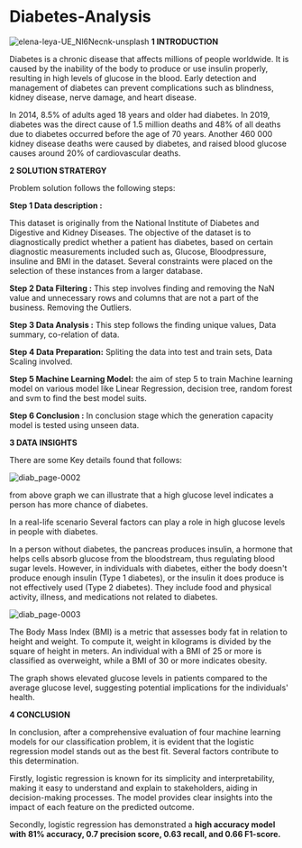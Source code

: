# Diabetes-Analysis
![elena-leya-UE_Nl6Necnk-unsplash](https://github.com/Jaydeep1-Chotaliya/Diabetes_Analysis/assets/129647680/da7ae6e8-230f-4bdd-b45e-28b9c0aed04f)
**1 INTRODUCTION** 

Diabetes is a chronic disease that affects millions of people worldwide. It is caused by the inability of the body to produce or use insulin properly, resulting in high levels of glucose in the blood. Early detection and management of diabetes can prevent complications such as blindness, kidney disease, nerve damage, and heart disease.

In 2014, 8.5% of adults aged 18 years and older had diabetes. In 2019, diabetes was the direct cause of 1.5 million deaths and 48% of all deaths due to diabetes occurred before the age of 70 years. 
Another 460 000 kidney disease deaths were caused by diabetes, and raised blood glucose causes around 20% of cardiovascular deaths.

**2 SOLUTION STRATERGY** 

Problem solution follows the following steps:

**Step 1 Data description :**

This dataset is originally from the National Institute of Diabetes and Digestive and Kidney Diseases.
The objective of the dataset is to diagnostically predict whether a patient has diabetes, based on certain diagnostic measurements included such as, Glucose, Bloodpressure, insuline and  BMI in the dataset. Several constraints were placed on the selection of these instances from a larger database.

**Step 2 Data Filtering :**
This step involves finding and removing the NaN value and unnecessary rows and columns that are not a part of the business. Removing the Outliers.

**Step 3 Data Analysis :**
This step follows the finding unique values, Data summary, co-relation of data.

**Step 4 Data Preparation:**
Spliting the data into test and train sets, Data Scaling involved.

**Step 5 Machine Learning Model:**
the aim of step 5 to train Machine learning model on various model like Linear Regression, decision tree, random forest and svm to find the best model suits.

**Step 6 Conclusion :**
In conclusion stage which the generation capacity model is tested using unseen data.

**3 DATA INSIGHTS** 

There are some Key details found that follows:

![diab_page-0002](https://github.com/Jaydeep1-Chotaliya/Diabetes_Analysis/assets/129647680/52ff7c86-b35f-4663-8317-d57a12342c5d)


from above graph we can illustrate that a high glucose level indicates a person has more chance of diabetes.

In a real-life scenario Several factors can play a role in high glucose levels in people with diabetes. 

In a person without diabetes, the pancreas produces insulin, a hormone that helps cells absorb glucose from the bloodstream, thus regulating blood sugar levels. However, in individuals with diabetes, either the body doesn't produce enough insulin (Type 1 diabetes), or the insulin it does produce is not effectively used (Type 2 diabetes). They include food and physical activity, illness, and medications not related to diabetes.

![diab_page-0003](https://github.com/Jaydeep1-Chotaliya/Diabetes_Analysis/assets/129647680/7fe23bf2-c540-44d2-a68d-f1404e176f1f)

The Body Mass Index (BMI) is a metric that assesses body fat in relation to height and weight. To compute it, weight in kilograms is divided by the square of height in meters. An individual with a BMI of 25 or more is classified as overweight, while a BMI of 30 or more indicates obesity.

The graph shows elevated glucose levels in patients compared to the average glucose level, suggesting potential implications for the individuals' health.

**4 CONCLUSION**

In conclusion, after a comprehensive evaluation of four machine learning models for our classification problem, it is evident that the logistic regression model stands out as the best fit. Several factors contribute to this determination.

Firstly, logistic regression is known for its simplicity and interpretability, making it easy to understand and explain to stakeholders, aiding in decision-making processes. The model provides clear insights into the impact of each feature on the predicted outcome.

Secondly, logistic regression has demonstrated a **high accuracy model with 81% accuracy, 0.7 precision score, 0.63 recall, and 0.66 F1-score.**
